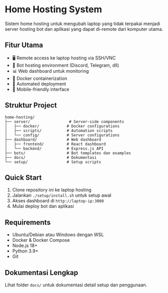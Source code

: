 # Home Hosting System

Sistem home hosting untuk mengubah laptop yang tidak terpakai menjadi server hosting bot dan aplikasi yang dapat di-remote dari komputer utama.

## Fitur Utama

- 🖥️ Remote access ke laptop hosting via SSH/VNC
- 🤖 Bot hosting environment (Discord, Telegram, dll)
- 📊 Web dashboard untuk monitoring
- 🐳 Docker containerization
- 🔄 Automated deployment
- 📱 Mobile-friendly interface

## Struktur Project

```
home-hosting/
├── server/                 # Server-side components
│   ├── docker/            # Docker configurations
│   ├── scripts/           # Automation scripts
│   └── config/            # Server configurations
├── dashboard/             # Web dashboard
│   ├── frontend/          # React dashboard
│   └── backend/           # Express.js API
├── bots/                  # Bot templates dan examples
├── docs/                  # Dokumentasi
└── setup/                 # Setup scripts
```

## Quick Start

1. Clone repository ini ke laptop hosting
2. Jalankan `./setup/install.sh` untuk setup awal
3. Akses dashboard di `http://laptop-ip:3000`
4. Mulai deploy bot dan aplikasi

## Requirements

- Ubuntu/Debian atau Windows dengan WSL
- Docker & Docker Compose
- Node.js 18+
- Python 3.9+
- Git

## Dokumentasi Lengkap

Lihat folder `docs/` untuk dokumentasi detail setup dan penggunaan.
